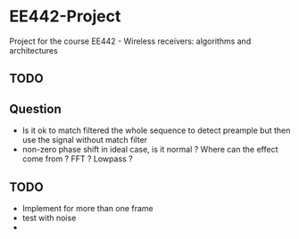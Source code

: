 # EE442-Project
Project for the course EE442 - Wireless receivers: algorithms and architectures

## TODO 

## Question
- Is it ok to match filtered the whole sequence to detect preample but then use the signal without match filter
- non-zero phase shift in ideal case, is it normal ? Where can the effect come from ? FFT ? Lowpass ?

## TODO 
- Implement for more than one frame
- test with noise 
- 